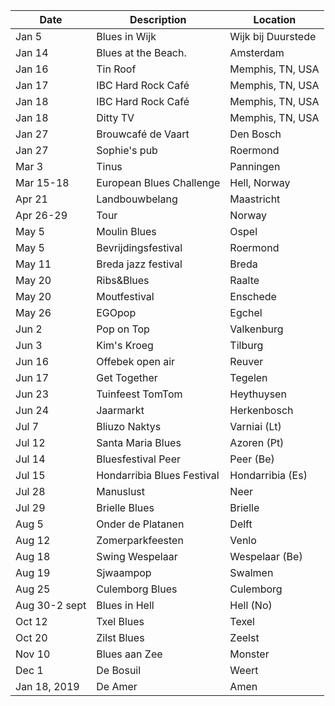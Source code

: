 <!-- Table -->
<div class="table-wrapper">
	<table>
		<thead>
			<tr>
				<th>Date</th>
				<th>Description</th>
				<th>Location</th>
			</tr>
		</thead>
		<tbody>
			<tr>
				<td>Jan 5</td>
				<td>Blues in Wijk</td>
				<td>Wijk bij Duurstede</td>
			</tr>
			<tr>
				<td>Jan 14</td>
				<td>Blues at the Beach.</td>
				<td>Amsterdam</td>
			</tr>
			<tr>
				<td>Jan 16</td>
				<td>Tin Roof</td>
				<td>Memphis, TN, USA</td>
			</tr>
			<tr>
				<td>Jan 17</td>
				<td>IBC Hard Rock Café</td>
				<td>Memphis, TN, USA</td>
			</tr>
			<tr>
				<td>Jan 18</td>
				<td>IBC Hard Rock Café</td>
				<td>Memphis, TN, USA</td>
			</tr>
			<tr>
				<td>Jan 18</td>
				<td>Ditty TV</td>
				<td>Memphis, TN, USA</td>
			</tr>
			<tr>
				<td>Jan 27</td>
				<td>Brouwcafé de Vaart</td>
				<td>Den Bosch</td>
			</tr>
			<tr>
				<td>Jan 27</td>
				<td>Sophie's pub</td>
				<td>Roermond</td>
			</tr>
			<tr>
				<td>Mar 3</td>
				<td>Tinus</td>
				<td>Panningen</td>
			</tr>
			<tr>
				<td>Mar 15-18</td>
				<td>European Blues Challenge</td>
				<td>Hell, Norway</td>
			</tr>
			<tr>
				<td>Apr 21</td>
				<td>Landbouwbelang</td>
				<td>Maastricht</td>
			</tr>
			<tr>
				<td>Apr 26-29</td>
				<td>Tour</td>
				<td>Norway</td>
			</tr>
			<tr>
				<td>May 5</td>
				<td>Moulin Blues</td>
				<td>Ospel</td>
			</tr>
			<tr>
				<td>May 5</td>
				<td>Bevrijdingsfestival</td>
				<td>Roermond</td>
			</tr>
			<tr>
				<td>May 11</td>
				<td>Breda jazz festival</td>
				<td>Breda</td>
			</tr>
			<tr>
				<td>May 20</td>
				<td>Ribs&Blues</td>
				<td>Raalte</td>
			</tr>
			<tr>
				<td>May 20</td>
				<td>Moutfestival</td>
				<td>Enschede</td>
			</tr>
			<tr>
				<td>May 26</td>
				<td>EGOpop</td>
				<td>Egchel</td>
			</tr>
			<tr>
				<td>Jun 2</td>
				<td>Pop on Top</td>
				<td>Valkenburg</td>
			</tr>
			<tr>
				<td>Jun 3</td>
				<td>Kim's Kroeg</td>
				<td>Tilburg</td>
			</tr>
			<tr>
				<td>Jun 16</td>
				<td>Offebek open air</td>
				<td>Reuver</td>
			</tr>
			<tr>
				<td>Jun 17</td>
				<td>Get Together</td>
				<td>Tegelen</td>
			</tr>
			<tr id="view">
				<td>Jun 23</td>
				<td>Tuinfeest TomTom</td>
				<td>Heythuysen</td>
			</tr>
			<tr>
				<td>Jun 24</td>
				<td>Jaarmarkt</td>
				<td>Herkenbosch</td>
			</tr>
			<tr>
				<td>Jul 7</td>
				<td>Bliuzo Naktys</td>
				<td>Varniai (Lt)</td>
			</tr>
			<tr>
				<td>Jul 12</td>
				<td>Santa Maria Blues</td>
				<td>Azoren (Pt)</td>
			</tr>
			<tr>
				<td>Jul 14</td>
				<td>Bluesfestival Peer</td>
				<td>Peer (Be)</td>
			</tr>
			<tr>
				<td>Jul 15</td>
				<td>Hondarribia Blues Festival</td>
				<td>Hondarribia (Es)</td>
			</tr>
			<tr> 
				<td>Jul 28</td>
				<td>Manuslust</td>
				<td>Neer</td>
			</tr>
			<tr>
				<td>Jul 29</td>
				<td>Brielle Blues</td>
				<td>Brielle</td>
			</tr>
			<tr>
				<td>Aug 5</td>
				<td>Onder de Platanen</td>
				<td>Delft</td>
			</tr>
			<tr>
				<td>Aug 12</td>
				<td>Zomerparkfeesten</td>
				<td>Venlo</td>
			</tr>
			<tr>
				<td>Aug 18</td>
				<td>Swing Wespelaar</td>
				<td>Wespelaar (Be)</td>
			</tr>
			<tr>
				<td>Aug 19</td>
				<td>Sjwaampop</td>
				<td>Swalmen</td>
			</tr>
			<tr>
				<td>Aug 25</td>
				<td>Culemborg Blues</td>
				<td>Culemborg</td>
			</tr>
			<tr>
				<td>Aug 30-2 sept</td>
				<td>Blues in Hell</td>
				<td>Hell (No)</td>
			</tr>
			<tr>
				<td>Oct 12</td>
				<td>Txel Blues</td>
				<td>Texel</td>
			</tr>
			<tr>
				<td>Oct 20</td>
				<td>Zilst Blues</td>
				<td>Zeelst</td>
			</tr>
			<tr>
				<td>Nov 10</td>
				<td>Blues aan Zee</td>
				<td>Monster</td>
			</tr>
			<tr>
				<td>Dec 1</td>
				<td>De Bosuil</td>
				<td>Weert</td>
			</tr>
			<tr>
				<td>Jan 18, 2019</td>
				<td>De Amer</td>
				<td>Amen</td>
			</tr>
		</tbody>
	</table>
</div>
